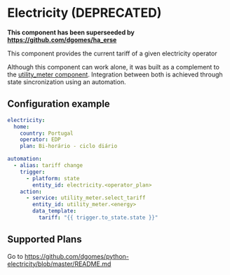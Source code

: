 # Electricity (DEPRECATED)

**This component has been superseeded by https://github.com/dgomes/ha_erse**

This component provides the current tariff of a given electricity operator 

Although this component can work alone, it was built as a complement to the [utility_meter component](https://github.com/dgomes/home-assistant-custom-components/tree/master/utility_meter). Integration between both is achieved through state sincronization using an automation.

## Configuration example

```yaml
electricity:
  home:
    country: Portugal
    operator: EDP
    plan: Bi-horário - ciclo diário

automation:
  - alias: tariff change
    trigger:
      - platform: state
        entity_id: electricity.<operator_plan>
    action:
      - service: utility_meter.select_tariff
        entity_id: utility_meter.<energy>
        data_template:
          tariff: "{{ trigger.to_state.state }}" 
```

## Supported Plans

Go to https://github.com/dgomes/python-electricity/blob/master/README.md
